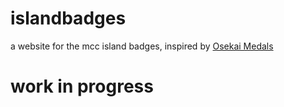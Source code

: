 # islandbadges

a website for the mcc island badges, inspired by [Osekai Medals](https://osekai.net/medals/)

# work in progress